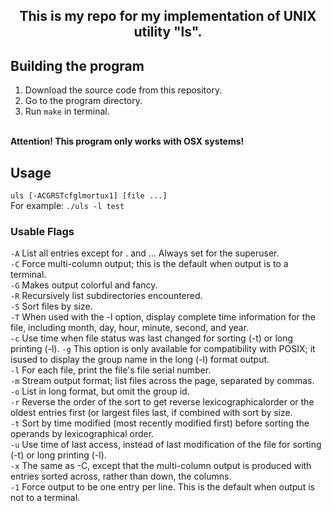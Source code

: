 <head>
    <p align="center">
        <h2 align="center">This is my repo for my implementation of UNIX utility "ls".</h2>
    </p>
</head>

## Building the program
<ol>
    <li>Download the source code from this repository.</li>
    <li>Go to the program directory.</li>
    <li>Run <code>make</code> in terminal.</li><br>
</ol>
<b>Attention! This program only works with OSX systems!</b>

## Usage
`uls [-ACGRSTcfglmortux1] [file ...]`<br>
For example: `./uls -l test`

### Usable Flags
`-A`  List all entries except for . and ...  Always set for the superuser.  
`-C`  Force multi-column output; this is the default when output is to a terminal.  
`-G`  Makes output colorful and fancy.  
`-R`  Recursively list subdirectories encountered.  
`-S`  Sort files by size.  
`-T`  When used with the -l option, display complete time information for the file, including month, day, hour, minute, second, and year.  
`-c`  Use time when file status was last changed for sorting (-t) or long printing (-l).
`-g`  This option is only available for compatibility with POSIX; it isused to display the group name in the long (-l) format output.  
`-l`  For each file, print the file's file serial number.  
`-m`  Stream output format; list files across the page, separated by commas.  
`-o`  List in long format, but omit the group id.  
`-r`  Reverse the order of the sort to get reverse lexicographicalorder or the oldest entries first (or largest files last, if combined with sort by size.  
`-t`  Sort by time modified (most recently modified first) before sorting the operands by lexicographical order.  
`-u`  Use time of last access, instead of last modification of the file for sorting (-t) or long printing (-l).  
`-x`  The same as -C, except that the multi-column output is produced with entries sorted across, rather than down, the columns.  
`-1`  Force output to be one entry per line.  This is the default when output is not to a terminal.
